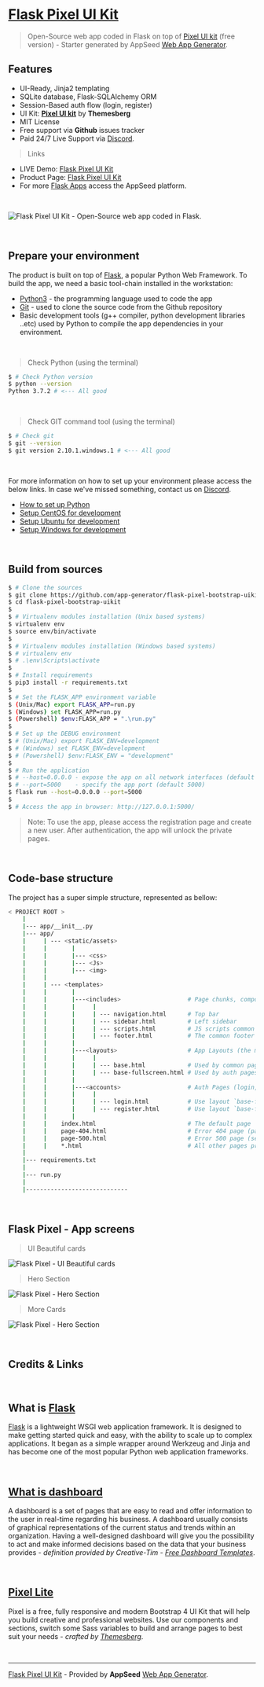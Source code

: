 # [Flask Pixel UI Kit](https://appseed.us/apps/flask-apps/flask-pixel-bootstrap-uikit)

> Open-Source web app coded in Flask on top of [Pixel UI kit](https://themesberg.com/product/ui-kits/pixel-lite-free-bootstrap-4-ui-kit) (free version) - Starter generated by AppSeed [Web App Generator](https://appseed.us/app-generator).

## Features

- UI-Ready, Jinja2 templating
- SQLite database, Flask-SQLAlchemy ORM
- Session-Based auth flow (login, register)
- UI Kit: **[Pixel UI kit](https://themesberg.com/product/ui-kits/pixel-lite-free-bootstrap-4-ui-kit)** by **Themesberg**
- MIT License
- Free support via **Github** issues tracker
- Paid 24/7 Live Support via [Discord](https://discord.gg/fZC6hup).

> Links

- LIVE Demo: [Flask Pixel UI Kit](https://flask-pixel-bootstrap-uikit.appseed.us/)
- Product Page: [Flask Pixel UI Kit](https://appseed.us/apps/flask-apps/flask-pixel-bootstrap-uikit)
- For more [Flask Apps](https://appseed.us/apps/flask-apps/) access the AppSeed platform.

<br />

![Flask Pixel UI Kit - Open-Source web app coded in Flask.](https://raw.githubusercontent.com/app-generator/flask-pixel-bootstrap-uikit/master/media/flask-pixel-bootstrap-uikit-screen.png)

<br />

## Prepare your environment

The product is built on top of [Flask](https://palletsprojects.com/p/flask/), a popular Python Web Framework. To build the app, we need a basic tool-chain installed in the workstation: 

- [Python3](https://www.python.org/) - the programming language used to code the app
- [Git](https://git-scm.com/) - used to clone the source code from the Github repository
- Basic development tools (g++ compiler, python development libraries ..etc) used by Python to compile the app dependencies in your environment.

<br />

> Check Python (using the terminal)

```bash
$ # Check Python version
$ python --version
Python 3.7.2 # <--- All good
```

<br />

> Check GIT command tool (using the terminal)

```bash
$ # Check git
$ git --version
$ git version 2.10.1.windows.1 # <--- All good
```

<br />

For more information on how to set up your environment please access the below links. In case we've missed something, contact us on [Discord](https://discord.gg/fZC6hup).

- [How to set up Python](/how-to/install-python)
- [Setup CentOS for development](/how-to/setup-centos-for-development/)
- [Setup Ubuntu for development](/how-to/setup-ubuntu-for-development/)
- [Setup Windows for development](/how-to/setup-windows-for-development/)

<br />

## Build from sources

```bash
$ # Clone the sources
$ git clone https://github.com/app-generator/flask-pixel-bootstrap-uikit.git
$ cd flask-pixel-bootstrap-uikit
$
$ # Virtualenv modules installation (Unix based systems)
$ virtualenv env
$ source env/bin/activate
$
$ # Virtualenv modules installation (Windows based systems)
$ # virtualenv env
$ # .\env\Scripts\activate
$
$ # Install requirements
$ pip3 install -r requirements.txt
$
$ # Set the FLASK_APP environment variable
$ (Unix/Mac) export FLASK_APP=run.py
$ (Windows) set FLASK_APP=run.py
$ (Powershell) $env:FLASK_APP = ".\run.py"
$
$ # Set up the DEBUG environment
$ # (Unix/Mac) export FLASK_ENV=development
$ # (Windows) set FLASK_ENV=development
$ # (Powershell) $env:FLASK_ENV = "development"
$
$ # Run the application
$ # --host=0.0.0.0 - expose the app on all network interfaces (default 127.0.0.1)
$ # --port=5000    - specify the app port (default 5000)  
$ flask run --host=0.0.0.0 --port=5000
$
$ # Access the app in browser: http://127.0.0.1:5000/
```

> Note: To use the app, please access the registration page and create a new user. After authentication, the app will unlock the private pages.

<br />

## Code-base structure

The project has a super simple structure, represented as bellow:

```bash
< PROJECT ROOT >
    |
    |--- app/__init__.py
    |--- app/
    |     | --- <static/assets>
    |     |       |
    |     |       |--- <css>
    |     |       |--- <Js>
    |     |       |--- <img>
    |     |
    |     | --- <templates>
    |     |       |
    |     |       |---<includes>                   # Page chunks, components
    |     |       |     |
    |     |       |     | --- navigation.html      # Top bar
    |     |       |     | --- sidebar.html         # Left sidebar
    |     |       |     | --- scripts.html         # JS scripts common to all pages
    |     |       |     | --- footer.html          # The common footer
    |     |       |
    |     |       |---<layouts>                    # App Layouts (the master pages)
    |     |       |     |
    |     |       |     | --- base.html            # Used by common pages like index, UI
    |     |       |     | --- base-fullscreen.html # Used by auth pages (login, register)
    |     |       |
    |     |       |---<accounts>                   # Auth Pages (login, register)
    |     |       |     |
    |     |       |     | --- login.html           # Use layout `base-fullscreen.html`
    |     |       |     | --- register.html        # Use layout `base-fullscreen.html`  
    |     |       |
    |     |    index.html                          # The default page
    |     |    page-404.html                       # Error 404 page (page not found)
    |     |    page-500.html                       # Error 500 page (server error)
    |     |    *.html                              # All other pages provided by the UI Kit
    |
    |--- requirements.txt
    |
    |--- run.py
    |
    |-----------------------------
```

<br />

## Flask Pixel - App screens

> UI Beautiful cards

![Flask Pixel - UI Beautiful cards](https://raw.githubusercontent.com/app-generator/flask-pixel-bootstrap-uikit/master/media/flask-pixel-bootstrap-uikit-screen-1.png)

> Hero Section

![Flask Pixel - Hero Section](https://raw.githubusercontent.com/app-generator/flask-pixel-bootstrap-uikit/master/media/flask-pixel-bootstrap-uikit-screen-2.png)

> More Cards

![Flask Pixel - Hero Section](https://raw.githubusercontent.com/app-generator/flask-pixel-bootstrap-uikit/master/media/flask-pixel-bootstrap-uikit-screen-5.png)

<br />

## Credits & Links

<br />

## What is [Flask](https://www.palletsprojects.com/p/flask/)

[Flask](https://www.palletsprojects.com/p/flask/) is a lightweight WSGI web application framework. It is designed to make getting started quick and easy, with the ability to scale up to complex applications. It began as a simple wrapper around Werkzeug and Jinja and has become one of the most popular Python web application frameworks.

<br />

## [What is dashboard](https://en.wikipedia.org/wiki/Dashboard_(business))

A dashboard is a set of pages that are easy to read and offer information to the user in real-time regarding his business. A dashboard usually consists of graphical representations of the current status and trends within an organization. Having a well-designed dashboard will give you the possibility to act and make informed decisions based on the data that your business provides - *definition provided by Creative-Tim - [Free Dashboard Templates](https://www.creative-tim.com/blog/web-design/free-dashboard-templates/?ref=appseed)*.

<br />

## [Pixel Lite](https://themesberg.com/product/ui-kits/pixel-lite-free-bootstrap-4-ui-kit)

Pixel is a free, fully responsive and modern Bootstrap 4 UI Kit that will help you build creative and professional websites. Use our components and sections, switch some Sass variables to build and arrange pages to best suit your needs - *crafted by [Themesberg](https://themesberg.com/?ref=appseed)*.

<br />

---
[Flask Pixel UI Kit](https://appseed.us/apps/flask-apps/flask-pixel-bootstrap-uikit) - Provided by **AppSeed** [Web App Generator](https://appseed.us/app-generator).
